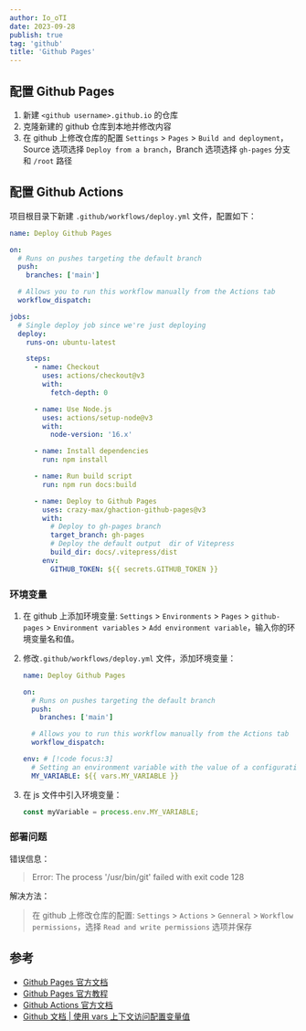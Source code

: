 ```yaml
---
author: Io_oTI
date: 2023-09-28
publish: true
tag: 'github'
title: 'Github Pages'
---
```


## 配置 Github Pages

1. 新建 `<github username>.github.io` 的仓库
2. 克隆新建的 github 仓库到本地并修改内容
3. 在 github 上修改仓库的配置 `Settings` > `Pages` > `Build and deployment`，Source 选项选择 `Deploy from a branch`，Branch 选项选择 `gh-pages` 分支和 `/root` 路径

## 配置 Github Actions

项目根目录下新建 `.github/workflows/deploy.yml` 文件，配置如下：

```yml
name: Deploy Github Pages

on:
  # Runs on pushes targeting the default branch
  push:
    branches: ['main']

  # Allows you to run this workflow manually from the Actions tab
  workflow_dispatch:

jobs:
  # Single deploy job since we're just deploying
  deploy:
    runs-on: ubuntu-latest

    steps:
      - name: Checkout
        uses: actions/checkout@v3
        with:
          fetch-depth: 0

      - name: Use Node.js
        uses: actions/setup-node@v3
        with:
          node-version: '16.x'

      - name: Install dependencies
        run: npm install

      - name: Run build script
        run: npm run docs:build

      - name: Deploy to Github Pages
        uses: crazy-max/ghaction-github-pages@v3
        with:
          # Deploy to gh-pages branch
          target_branch: gh-pages
          # Deploy the default output  dir of Vitepress
          build_dir: docs/.vitepress/dist
        env:
          GITHUB_TOKEN: ${{ secrets.GITHUB_TOKEN }}
```

### 环境变量

1. 在 github 上添加环境变量: `Settings` > `Environments` > `Pages` > `github-pages` > `Environment variables` > `Add environment variable`，输入你的环境变量名和值。

2. 修改`.github/workflows/deploy.yml` 文件，添加环境变量：

   ```yml
   name: Deploy Github Pages

   on:
     # Runs on pushes targeting the default branch
     push:
       branches: ['main']

     # Allows you to run this workflow manually from the Actions tab
     workflow_dispatch:

   env: # [!code focus:3]
     # Setting an environment variable with the value of a configuration variable
     MY_VARIABLE: ${{ vars.MY_VARIABLE }}
   ```

3. 在 js 文件中引入环境变量：

   ```js
   const myVariable = process.env.MY_VARIABLE;
   ```

### 部署问题

错误信息：

> Error: The process '/usr/bin/git' failed with exit code 128

解决方法：

> 在 github 上修改仓库的配置: `Settings` > `Actions` > `Genneral` > `Workflow permissions`，选择 `Read and write permissions` 选项并保存

## 参考

- [Github Pages 官方文档](https://docs.github.com/en/pages/getting-started-with-github-pages/about-github-pages)
- [Github Pages 官方教程](https://pages.github.com/)
- [Github Actions 官方文档](https://docs.github.com/en/actions)
- [Github 文档 | 使用 vars 上下文访问配置变量值](https://docs.github.com/zh/actions/writing-workflows/choosing-what-your-workflow-does/store-information-in-variables#using-the-vars-context-to-access-configuration-variable-values)
